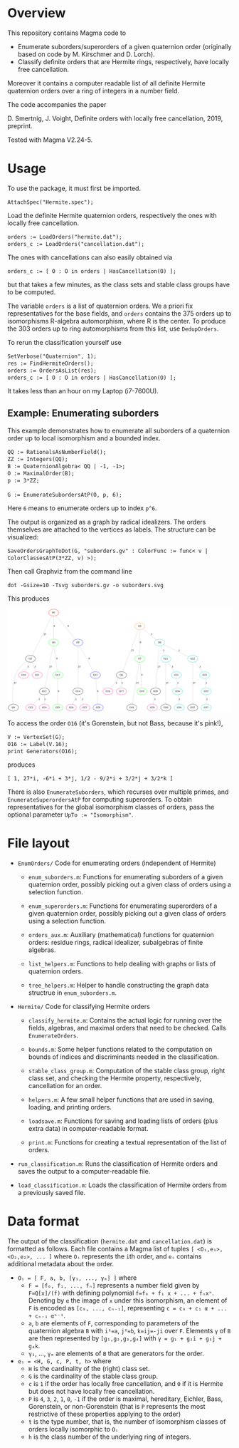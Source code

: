 # Overview

This repository contains Magma code to

* Enumerate suborders/superorders of a given quaternion order
  (originally based on code by M. Kirschmer and D. Lorch).
* Classify definite orders that are Hermite rings, respectively, have
  locally free cancellation.

Moreover it contains a computer readable list of all definite Hermite quaternion orders over
a ring of integers in a number field.

The code accompanies the paper

D. Smertnig, J. Voight, Definite orders with locally free cancellation, 2019, preprint.

Tested with Magma V2.24-5.

# Usage

To use the package, it must first be imported.
```
AttachSpec("Hermite.spec");
```

Load the definite Hermite quaternion orders, respectively the ones with locally free cancellation.
```
orders := LoadOrders("hermite.dat");
orders_c := LoadOrders("cancellation.dat");
```
The ones with cancellations can also easily obtained via
```
orders_c := [ O : O in orders | HasCancellation(O) ];
```
but that takes a few minutes, as the class sets and stable class groups have to be computed.

The variable `orders` is a list of quaternion orders. We a priori fix representatives for
the base fields, and `orders` contains the 375 orders up to isomorphisms R-algebra
automorphism, where R is the center. To produce the 303 orders up to ring automorphisms from
this list, use `DedupOrders`.

To rerun the classification yourself use
```
SetVerbose("Quaternion", 1);
res := FindHermiteOrders();
orders := OrdersAsList(res);
orders_c := [ O : O in orders | HasCancellation(O) ];
```

It takes less than an hour on my Laptop (i7-7600U).

## Example: Enumerating suborders

This example demonstrates how to enumerate all suborders of a quaternion order up to local
isomorphism and a bounded index.

```
QQ := RationalsAsNumberField();
ZZ := Integers(QQ);
B := QuaternionAlgebra< QQ | -1, -1>;
O := MaximalOrder(B);
p := 3*ZZ;

G := EnumerateSubordersAtP(O, p, 6);
```
Here `6` means to enumerate orders up to index `p^6`.

The output is organized as a graph by radical idealizers. The orders themselves are attached
to the vertices as labels. The structure can be visualized:
```
SaveOrdersGraphToDot(G, "suborders.gv" : ColorFunc := func< v | ColorClassesAtP(3*ZZ, v) >);
```
Then call Graphviz from the command line
```
dot -Gsize=10 -Tsvg suborders.gv -o suborders.svg
```

This produces

![Suborders Tree](examples/suborders.svg)

To access the order `O16` (it's Gorenstein, but not Bass, because it's pink!),
```
V := VertexSet(G);
O16 := Label(V.16);
print Generators(O16);
```
produces
```
[ 1, 27*i, -6*i + 3*j, 1/2 - 9/2*i + 3/2*j + 3/2*k ]
```

There is also `EnumerateSuborders`, which recurses over multiple primes, and
`EnumerateSuperordersAtP` for computing superorders.  To obtain representatives for the
global isomorphism classes of orders, pass the optional parameter `UpTo := "Isomorphism"`.

# File layout

* `EnumOrders/`  Code for enumerating orders (independent of Hermite)
  * `enum_suborders.m`:
    Functions for enumerating suborders of a given quaternion order,
    possibly picking out a given class of orders using a selection
    function.

  * `enum_superorders.m`:
    Functions for enumerating superorders of a given quaternion order,
    possibly picking out a given class of orders using a selection
    function.

  * `orders_aux.m`:
    Auxiliary (mathematical) functions for quaternion orders:
    residue rings, radical idealizer, subalgebras of finite algebras.

  * `list_helpers.m`:
    Functions to help dealing with graphs or lists of quaternion
    orders.

  * `tree_helpers.m`:
    Helper to handle constructing the graph data structrue in
    `enum_suborders.m`.


* `Hermite/`        Code for classifying Hermite orders
  * `classify_hermite.m`:
    Contains the actual logic for running over the fields, algebras,
    and maximal orders that need to be checked. Calls
    `EnumerateOrders`.

  * `bounds.m`:
    Some helper functions related to the computation on bounds of
    indices and discriminants needed in the classification.

  * `stable_class_group.m`:
    Computation of the stable class group, right class set, and
    checking the Hermite property, respectively, cancellation for an
    order.

  * `helpers.m`:
    A few small helper functions that are used in saving, loading,
    and printing orders.

  * `loadsave.m`:
    Functions for saving and loading lists of orders (plus extra
    data) in computer-readable format.

  * `print.m`:
    Functions for creating a textual representation of the list of
    orders.

* `run_classification.m`:
  Runs the classification of Hermite orders and saves the output to
  a computer-readable file.

* `load_classification.m`:
  Loads the classification of Hermite orders from a previously saved
  file.

# Data format

The output of the classification (`hermite.dat` and `cancellation.dat`) is formatted as
follows.  Each file contains a Magma list of tuples `[ <O₁,e₁>, <O₂,e₂>, ... ]` where `Oᵢ`
represents the `i`th order, and `eᵢ` contains additional metadata about the order.

* `Oᵢ = [ F, a, b, [γ₁, ..., γₘ] ]` where
  * `F = [f₀, f₁, ..., fₙ]` represents a number field given by `F≃Q[x]/(f)` with defining
    polynomial `f=f₀ + f₁ x + ... + fₙxⁿ`. Denoting by `α` the image of `x` under this
    isomorphism, an element of `F` is encoded as `[c₀, ..., cₙ₋₁]`, representing
    `c = c₀ + c₁ α + ... + cₙ₋₁ αⁿ⁻¹`.
  * `a`, `b` are elements of `F`, corresponding to parameters of the quaternion algebra `B`
     with `i²=a`, `j²=b`, `k=ij=-ji` over `F`. Elements `γ` of `B` are then represented by
     `[g₁,g₂,g₃,g₄]` with `γ = g₁ + g₂i + g₃j + g₄k`.
  * `γ₁`, ..., `γₘ` are elements of `B` that are generators for the order.
* `eᵢ = <H, G, c, P, t, h>` where
  * `H` is the cardinality of the (right) class set.
  * `G` is the cardinality of the stable class group.
  * `c` is `1` if the order has locally free cancellation, and `0` if it is Hermite but
    does not have locally free cancellation.
  * `P` is `4`, `3`, `2`, `1`, `0`, `-1` if the order is maximal, hereditary, Eichler,
    Bass, Gorenstein, or non-Gorenstein (that is `P` represents the most restrictive of
    these properties applying to the order)
  * `t` is the type number, that is, the number of isomorphism classes of orders locally
    isomorphic to `Oᵢ`
  * `h` is the class number of the underlying ring of integers.
